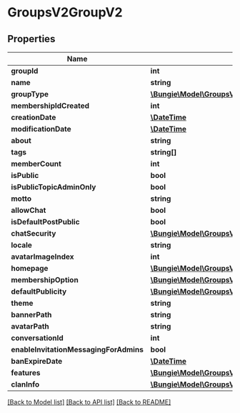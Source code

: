 # GroupsV2GroupV2

## Properties
Name | Type | Description | Notes
------------ | ------------- | ------------- | -------------
**groupId** | **int** |  | [optional] 
**name** | **string** |  | [optional] 
**groupType** | [**\Bungie\Model\GroupsV2GroupType**](GroupsV2GroupType.md) |  | [optional] 
**membershipIdCreated** | **int** |  | [optional] 
**creationDate** | [**\DateTime**](\DateTime.md) |  | [optional] 
**modificationDate** | [**\DateTime**](\DateTime.md) |  | [optional] 
**about** | **string** |  | [optional] 
**tags** | **string[]** |  | [optional] 
**memberCount** | **int** |  | [optional] 
**isPublic** | **bool** |  | [optional] 
**isPublicTopicAdminOnly** | **bool** |  | [optional] 
**motto** | **string** |  | [optional] 
**allowChat** | **bool** |  | [optional] 
**isDefaultPostPublic** | **bool** |  | [optional] 
**chatSecurity** | [**\Bungie\Model\GroupsV2ChatSecuritySetting**](GroupsV2ChatSecuritySetting.md) |  | [optional] 
**locale** | **string** |  | [optional] 
**avatarImageIndex** | **int** |  | [optional] 
**homepage** | [**\Bungie\Model\GroupsV2GroupHomepage**](GroupsV2GroupHomepage.md) |  | [optional] 
**membershipOption** | [**\Bungie\Model\GroupsV2MembershipOption**](GroupsV2MembershipOption.md) |  | [optional] 
**defaultPublicity** | [**\Bungie\Model\GroupsV2GroupPostPublicity**](GroupsV2GroupPostPublicity.md) |  | [optional] 
**theme** | **string** |  | [optional] 
**bannerPath** | **string** |  | [optional] 
**avatarPath** | **string** |  | [optional] 
**conversationId** | **int** |  | [optional] 
**enableInvitationMessagingForAdmins** | **bool** |  | [optional] 
**banExpireDate** | [**\DateTime**](\DateTime.md) |  | [optional] 
**features** | [**\Bungie\Model\GroupsV2GroupFeatures**](GroupsV2GroupFeatures.md) |  | [optional] 
**clanInfo** | [**\Bungie\Model\GroupsV2GroupV2ClanInfoAndInvestment**](GroupsV2GroupV2ClanInfoAndInvestment.md) |  | [optional] 

[[Back to Model list]](../README.md#documentation-for-models) [[Back to API list]](../README.md#documentation-for-api-endpoints) [[Back to README]](../README.md)


